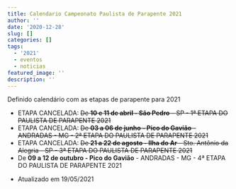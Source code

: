 ```yaml
---
title: Calendario Campeonato Paulista de Parapente 2021
author: ''
date: '2020-12-28'
slug: []
categories: []
tags:
  - '2021'
  - eventos
  - noticias
featured_image: ''
description: ''
---
```


Definido calendário com as etapas de parapente para 2021

- ETAPA CANCELADA: ~~De **10 e 11 de abril - São Pedro** – SP - 1ª ETAPA DO PAULISTA DE PARAPENTE 2021~~
- ETAPA CANCELADA: ~~De **03 a 06 de junho - Pico do Gavião** - ANDRADAS - MG - 2ª ETAPA DO PAULISTA DE PARAPENTE 2021~~
- ETAPA CANCELADA: ~~De **21 a 22 de agosto  - Ilha do Ar** - Sto. Antônio da Alegria - SP - 3ª ETAPA DO PAULISTA DE PARAPENTE 2021~~
- De **09 a 12 de outubro - Pico do Gavião** - ANDRADAS - MG - 4ª ETAPA DO PAULISTA DE PARAPENTE 2021

* Atualizado em 19/05/2021